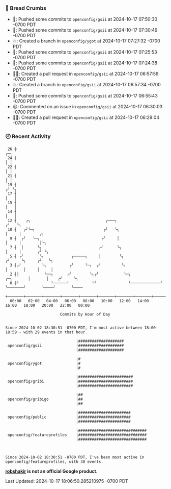 ### 🍞 Bread Crumbs

 * 🚢: Pushed some commits to `openconfig/gsii` at 2024-10-17 07:50:30 -0700 PDT
 * 🚢: Pushed some commits to `openconfig/gsii` at 2024-10-17 07:30:49 -0700 PDT
 * 💥: Created a branch in `openconfig/ygot` at 2024-10-17 07:27:32 -0700 PDT
 * 🚢: Pushed some commits to `openconfig/gsii` at 2024-10-17 07:25:53 -0700 PDT
 * 🚢: Pushed some commits to `openconfig/gsii` at 2024-10-17 07:24:38 -0700 PDT
 * ✍🏼: Created a pull request in `openconfig/gsii` at 2024-10-17 06:57:59 -0700 PDT
 * 💥: Created a branch in `openconfig/gsii` at 2024-10-17 06:57:34 -0700 PDT
 * 🚢: Pushed some commits to `openconfig/gsii` at 2024-10-17 06:55:43 -0700 PDT
 * 😃: Commented on an issue in `openconfig/gsii` at 2024-10-17 06:30:03 -0700 PDT
 * ✍🏼: Created a pull request in `openconfig/gsii` at 2024-10-17 06:29:04 -0700 PDT

### 🕘 Recent Activity
```
 26 ┼                                                                            ╭─╮
 24 ┤                                                                            │ │
 22 ┤                                                                            │ │
 21 ┤                                                                            │ │
 19 ┤                                                                           ╭╯ ╰╮
 17 ┤                                                                           │   │
 15 ┤                                                                           │   │
 14 ┤                                                                           │   │
 12 ┤    ╭╮                                 ╭───╮                              ╭╯   ╰╮
 10 ┤   ╭╯╰─╮                              ╭╯   ╰╮                             │     │        ╭╮
  9 ┤  ╭╯   ╰─╮                           ╭╯     │                             │     │        │╰╮
  7 ┤  │      ╰╮                         ╭╯      ╰╮                            │     │       ╭╯ ╰╮
  5 ┤ ╭╯       ╰╮            ╭─────╮     │        ╰╮                          ╭╯     ╰╮     ╭╯   ╰╮
  3 ┤╭╯         ╰╮          ╭╯     ╰─╮  ╭╯         ╰╮                         │       │     │     │
  2 ┤│           ╰──╮      ╭╯        ╰╮╭╯           ╰─╮             ╭─╮       │       │    ╭╯     ╰╮
  0 ┼╯              ╰──────╯          ╰╯              ╰─────────────╯ ╰───────╯       ╰────╯       ╰────
    +───────+───────+───────+───────+───────+───────+───────+───────+───────+───────+───────+───────+────
  00:00   02:00   04:00   06:00   08:00   10:00   12:00   14:00   16:00   18:00   20:00   22:00   00:00   

						Commits by Hour of Day


Since 2024-10-02 18:30:51 -0700 PDT, I'm most active between 18:00-18:59 - with 29 events in that hour.

```



```
                               |####################
 openconfig/gsii               |####################
                               |####################

                               |#
 openconfig/ygot               |#
                               |#

                               |########################
 openconfig/gribi              |########################
                               |########################

                               |##
 openconfig/gribigo            |##
                               |##

                               |#######################
 openconfig/public             |#######################
                               |#######################

                               |##############################
 openconfig/featureprofiles    |##############################
                               |##############################



Since 2024-10-02 18:30:51 -0700 PDT, I've been most active in openconfig/featureprofiles, with 30 events.

```
**[robshakir](mailto:robjs@google.com) is not an official Google product.**  


Last Updated: 2024-10-17 18:06:50.285210975 -0700 PDT
